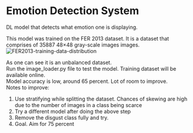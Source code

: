# Emotion Detection System
DL model that detects what emotion one is displaying.

This model was trained on the FER 2013 dataset. It is a dataset that comprises of 35887 48×48 gray-scale images images.  
![FER2013-training-data-distribution](https://github.com/Colin-Antony/Emotion_Detection_System/assets/123204978/dc9fc5d5-6f67-4e8c-9d49-f6024cbde92d)  

As one can see it is an unbalanced dataset.  
Run the image_loader.py file to test the model. Training dataset will be available online.  
Model accuracy is low, around 65 percent. Lot of room to improve.  
Notes to improve:  
1) Use stratifying while splitting the dataset. Chances of skewing are high due to the number of images in a class being scarce
2) Try a different model after doing the above step
3) Remove the disgust class fully and try.
4) Goal. Aim for 75 percent


